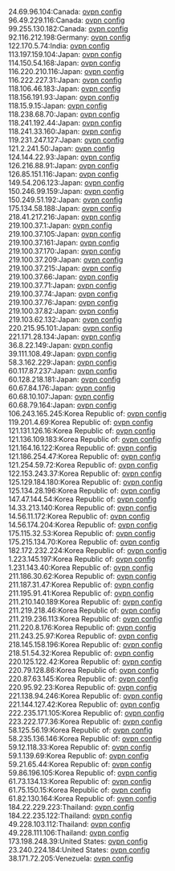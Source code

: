 24.69.96.104:Canada: [ovpn config](vpn/24_69_96_104.ovpn)  
96.49.229.116:Canada: [ovpn config](vpn/96_49_229_116.ovpn)  
99.255.130.182:Canada: [ovpn config](vpn/99_255_130_182.ovpn)  
92.116.212.198:Germany: [ovpn config](vpn/92_116_212_198.ovpn)  
122.170.5.74:India: [ovpn config](vpn/122_170_5_74.ovpn)  
113.197.159.104:Japan: [ovpn config](vpn/113_197_159_104.ovpn)  
114.150.54.168:Japan: [ovpn config](vpn/114_150_54_168.ovpn)  
116.220.210.116:Japan: [ovpn config](vpn/116_220_210_116.ovpn)  
116.222.227.31:Japan: [ovpn config](vpn/116_222_227_31.ovpn)  
118.106.46.183:Japan: [ovpn config](vpn/118_106_46_183.ovpn)  
118.156.191.93:Japan: [ovpn config](vpn/118_156_191_93.ovpn)  
118.15.9.15:Japan: [ovpn config](vpn/118_15_9_15.ovpn)  
118.238.68.70:Japan: [ovpn config](vpn/118_238_68_70.ovpn)  
118.241.192.44:Japan: [ovpn config](vpn/118_241_192_44.ovpn)  
118.241.33.160:Japan: [ovpn config](vpn/118_241_33_160.ovpn)  
119.231.247.127:Japan: [ovpn config](vpn/119_231_247_127.ovpn)  
121.2.241.50:Japan: [ovpn config](vpn/121_2_241_50.ovpn)  
124.144.22.93:Japan: [ovpn config](vpn/124_144_22_93.ovpn)  
126.216.88.91:Japan: [ovpn config](vpn/126_216_88_91.ovpn)  
126.85.151.116:Japan: [ovpn config](vpn/126_85_151_116.ovpn)  
149.54.206.123:Japan: [ovpn config](vpn/149_54_206_123.ovpn)  
150.246.99.159:Japan: [ovpn config](vpn/150_246_99_159.ovpn)  
150.249.51.192:Japan: [ovpn config](vpn/150_249_51_192.ovpn)  
175.134.58.188:Japan: [ovpn config](vpn/175_134_58_188.ovpn)  
218.41.217.216:Japan: [ovpn config](vpn/218_41_217_216.ovpn)  
219.100.37.1:Japan: [ovpn config](vpn/219_100_37_1.ovpn)  
219.100.37.105:Japan: [ovpn config](vpn/219_100_37_105.ovpn)  
219.100.37.161:Japan: [ovpn config](vpn/219_100_37_161.ovpn)  
219.100.37.170:Japan: [ovpn config](vpn/219_100_37_170.ovpn)  
219.100.37.209:Japan: [ovpn config](vpn/219_100_37_209.ovpn)  
219.100.37.215:Japan: [ovpn config](vpn/219_100_37_215.ovpn)  
219.100.37.66:Japan: [ovpn config](vpn/219_100_37_66.ovpn)  
219.100.37.71:Japan: [ovpn config](vpn/219_100_37_71.ovpn)  
219.100.37.74:Japan: [ovpn config](vpn/219_100_37_74.ovpn)  
219.100.37.76:Japan: [ovpn config](vpn/219_100_37_76.ovpn)  
219.100.37.82:Japan: [ovpn config](vpn/219_100_37_82.ovpn)  
219.103.62.132:Japan: [ovpn config](vpn/219_103_62_132.ovpn)  
220.215.95.101:Japan: [ovpn config](vpn/220_215_95_101.ovpn)  
221.171.28.134:Japan: [ovpn config](vpn/221_171_28_134.ovpn)  
36.8.22.149:Japan: [ovpn config](vpn/36_8_22_149.ovpn)  
39.111.108.49:Japan: [ovpn config](vpn/39_111_108_49.ovpn)  
58.3.162.229:Japan: [ovpn config](vpn/58_3_162_229.ovpn)  
60.117.87.237:Japan: [ovpn config](vpn/60_117_87_237.ovpn)  
60.128.218.181:Japan: [ovpn config](vpn/60_128_218_181.ovpn)  
60.67.84.176:Japan: [ovpn config](vpn/60_67_84_176.ovpn)  
60.68.10.107:Japan: [ovpn config](vpn/60_68_10_107.ovpn)  
60.68.79.164:Japan: [ovpn config](vpn/60_68_79_164.ovpn)  
106.243.165.245:Korea Republic of: [ovpn config](vpn/106_243_165_245.ovpn)  
119.201.4.69:Korea Republic of: [ovpn config](vpn/119_201_4_69.ovpn)  
121.131.126.16:Korea Republic of: [ovpn config](vpn/121_131_126_16.ovpn)  
121.136.109.183:Korea Republic of: [ovpn config](vpn/121_136_109_183.ovpn)  
121.164.16.122:Korea Republic of: [ovpn config](vpn/121_164_16_122.ovpn)  
121.186.254.47:Korea Republic of: [ovpn config](vpn/121_186_254_47.ovpn)  
121.254.59.72:Korea Republic of: [ovpn config](vpn/121_254_59_72.ovpn)  
122.153.243.37:Korea Republic of: [ovpn config](vpn/122_153_243_37.ovpn)  
125.129.184.180:Korea Republic of: [ovpn config](vpn/125_129_184_180.ovpn)  
125.134.28.196:Korea Republic of: [ovpn config](vpn/125_134_28_196.ovpn)  
147.47.144.54:Korea Republic of: [ovpn config](vpn/147_47_144_54.ovpn)  
14.33.213.140:Korea Republic of: [ovpn config](vpn/14_33_213_140.ovpn)  
14.56.11.172:Korea Republic of: [ovpn config](vpn/14_56_11_172.ovpn)  
14.56.174.204:Korea Republic of: [ovpn config](vpn/14_56_174_204.ovpn)  
175.115.32.53:Korea Republic of: [ovpn config](vpn/175_115_32_53.ovpn)  
175.215.134.70:Korea Republic of: [ovpn config](vpn/175_215_134_70.ovpn)  
182.172.232.224:Korea Republic of: [ovpn config](vpn/182_172_232_224.ovpn)  
1.223.145.197:Korea Republic of: [ovpn config](vpn/1_223_145_197.ovpn)  
1.231.143.40:Korea Republic of: [ovpn config](vpn/1_231_143_40.ovpn)  
211.186.30.62:Korea Republic of: [ovpn config](vpn/211_186_30_62.ovpn)  
211.187.31.47:Korea Republic of: [ovpn config](vpn/211_187_31_47.ovpn)  
211.195.91.41:Korea Republic of: [ovpn config](vpn/211_195_91_41.ovpn)  
211.210.140.189:Korea Republic of: [ovpn config](vpn/211_210_140_189.ovpn)  
211.219.218.46:Korea Republic of: [ovpn config](vpn/211_219_218_46.ovpn)  
211.219.236.113:Korea Republic of: [ovpn config](vpn/211_219_236_113.ovpn)  
211.220.8.176:Korea Republic of: [ovpn config](vpn/211_220_8_176.ovpn)  
211.243.25.97:Korea Republic of: [ovpn config](vpn/211_243_25_97.ovpn)  
218.145.158.196:Korea Republic of: [ovpn config](vpn/218_145_158_196.ovpn)  
218.51.54.32:Korea Republic of: [ovpn config](vpn/218_51_54_32.ovpn)  
220.125.122.42:Korea Republic of: [ovpn config](vpn/220_125_122_42.ovpn)  
220.79.128.86:Korea Republic of: [ovpn config](vpn/220_79_128_86.ovpn)  
220.87.63.145:Korea Republic of: [ovpn config](vpn/220_87_63_145.ovpn)  
220.95.92.23:Korea Republic of: [ovpn config](vpn/220_95_92_23.ovpn)  
221.138.94.246:Korea Republic of: [ovpn config](vpn/221_138_94_246.ovpn)  
221.144.127.42:Korea Republic of: [ovpn config](vpn/221_144_127_42.ovpn)  
222.235.171.105:Korea Republic of: [ovpn config](vpn/222_235_171_105.ovpn)  
223.222.177.36:Korea Republic of: [ovpn config](vpn/223_222_177_36.ovpn)  
58.125.56.19:Korea Republic of: [ovpn config](vpn/58_125_56_19.ovpn)  
58.235.136.146:Korea Republic of: [ovpn config](vpn/58_235_136_146.ovpn)  
59.12.118.33:Korea Republic of: [ovpn config](vpn/59_12_118_33.ovpn)  
59.1.139.69:Korea Republic of: [ovpn config](vpn/59_1_139_69.ovpn)  
59.21.65.44:Korea Republic of: [ovpn config](vpn/59_21_65_44.ovpn)  
59.86.196.105:Korea Republic of: [ovpn config](vpn/59_86_196_105.ovpn)  
61.73.134.13:Korea Republic of: [ovpn config](vpn/61_73_134_13.ovpn)  
61.75.150.15:Korea Republic of: [ovpn config](vpn/61_75_150_15.ovpn)  
61.82.130.164:Korea Republic of: [ovpn config](vpn/61_82_130_164.ovpn)  
184.22.229.223:Thailand: [ovpn config](vpn/184_22_229_223.ovpn)  
184.22.235.122:Thailand: [ovpn config](vpn/184_22_235_122.ovpn)  
49.228.103.112:Thailand: [ovpn config](vpn/49_228_103_112.ovpn)  
49.228.111.106:Thailand: [ovpn config](vpn/49_228_111_106.ovpn)  
173.198.248.39:United States: [ovpn config](vpn/173_198_248_39.ovpn)  
23.240.224.184:United States: [ovpn config](vpn/23_240_224_184.ovpn)  
38.171.72.205:Venezuela: [ovpn config](vpn/38_171_72_205.ovpn)  
